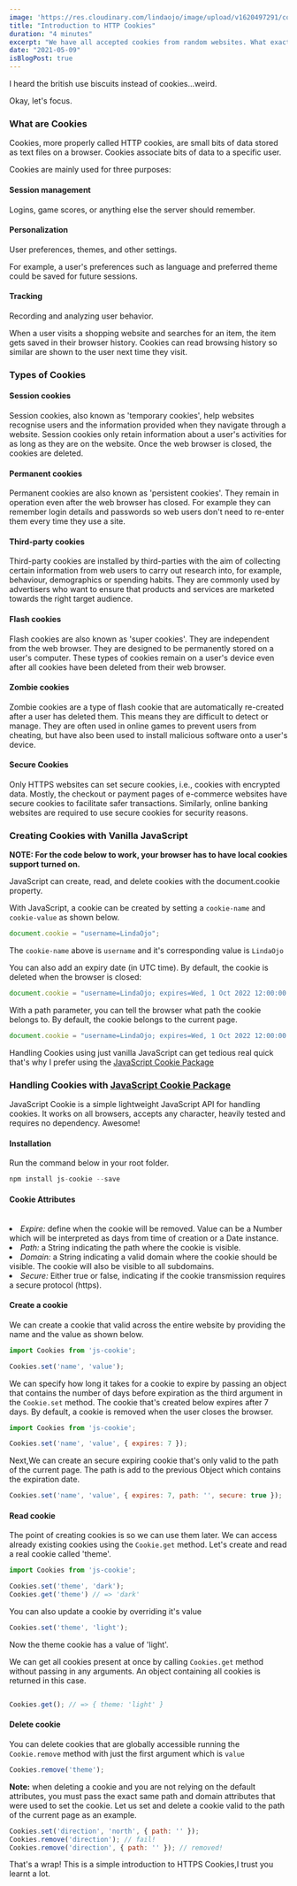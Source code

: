 ```yaml
---
image: 'https://res.cloudinary.com/lindaojo/image/upload/v1620497291/cookies_lznktu.jpg'
title: "Introduction to HTTP Cookies"
duration: "4 minutes"
excerpt: "We have all accepted cookies from random websites. What exactly do websites use these snacks for? "
date: "2021-05-09"
isBlogPost: true
---
```


I heard the british use biscuits instead of cookies...weird.

Okay, let's focus.

<h3>What are Cookies</h3>

Cookies, more properly called HTTP cookies, are small bits of data stored as text files on a browser. Cookies associate bits of data to a specific user.

Cookies are mainly used for three purposes:

<h4>Session management</h4>

Logins, game scores, or anything else the server should remember.

<h4>Personalization</h4>

User preferences, themes, and other settings.

For example, a user's preferences such as language and preferred theme could be saved for future sessions.

<h4>Tracking</h4>

Recording and analyzing user behavior.

When a user visits a shopping website and searches for an item, the item gets saved in their browser history. Cookies can read browsing history so similar are shown to the user next time they visit.

<h3>Types of Cookies</h3>

<h4>Session cookies</h4>

Session cookies, also known as 'temporary cookies', help websites recognise users and the information provided when they navigate through a website. Session cookies only retain information about a user's activities for as long as they are on the website. Once the web browser is closed, the cookies are deleted.

<h4>Permanent cookies</h4>

Permanent cookies are also known as 'persistent cookies'. They remain in operation even after the web browser has closed. For example they can remember login details and passwords so web users don't need to re-enter them every time they use a site.

<h4>Third-party cookies</h4>

Third-party cookies are installed by third-parties with the aim of collecting certain information from web users to carry out research into, for example, behaviour, demographics or spending habits. They are commonly used by advertisers who want to ensure that products and services are marketed towards the right target audience.

<h4>Flash cookies</h4>

Flash cookies are also known as 'super cookies'. They are independent from the web browser. They are designed to be permanently stored on a user's computer. These types of cookies remain on a user's device even after all cookies have been deleted from their web browser.

<h4>Zombie cookies</h4>

Zombie cookies are a type of flash cookie that are automatically re-created after a user has deleted them. This means they are difficult to detect or manage. They are often used in online games to prevent users from cheating, but have also been used to install malicious software onto a user's device.

<h4>Secure Cookies</h4>

Only HTTPS websites can set secure cookies, i.e., cookies with encrypted data. Mostly, the checkout or payment pages of e-commerce websites have secure cookies to facilitate safer transactions. Similarly, online banking websites are required to use secure cookies for security reasons.

<h3>Creating Cookies with Vanilla JavaScript</h3>

<strong>NOTE: For the code below to work, your browser has to have local cookies support turned on.</strong>

JavaScript can create, read, and delete cookies with the document.cookie property.

With JavaScript, a cookie can be created by setting a `cookie-name` and `cookie-value` as shown below.

```js
document.cookie = "username=LindaOjo";
```
The `cookie-name` above is `username` and it's corresponding value is `LindaOjo`

You can also add an expiry date (in UTC time). By default, the cookie is deleted when the browser is closed:

```js
document.cookie = "username=LindaOjo; expires=Wed, 1 Oct 2022 12:00:00 UTC";
```

With a path parameter, you can tell the browser what path the cookie belongs to. By default, the cookie belongs to the current page.

```js
document.cookie = "username=LindaOjo; expires=Wed, 1 Oct 2022 12:00:00 UTC; path=/";
```

Handling Cookies using just vanilla JavaScript can get tedious real quick that's why I prefer using the <a class="link" href="https://www.npmjs.com/package/js-cookie" target="_blank">JavaScript Cookie Package</a>


<h3>Handling Cookies with <a class="link" href="https://www.npmjs.com/package/js-cookie" target="_blank">JavaScript Cookie Package</a></h3>

JavaScript Cookie is a simple lightweight JavaScript API for handling cookies. It works on all browsers, accepts any character, heavily tested and requires no dependency. Awesome!

<h4>Installation</h4>

Run the command below in your root folder.

```js
npm install js-cookie --save
```

<h4>Cookie Attributes</h4>
<br>

<li><i>Expire:</i> define when the cookie will be removed. Value can be a Number which will be interpreted as days from time of creation or a Date instance.</li>
<li><i>Path:</i> a String indicating the path where the cookie is visible. </li>
<li><i>Domain:</i> a String indicating a valid domain where the cookie should be visible. The cookie will also be visible to all subdomains. </li>
<li><i>Secure:</i> Either true or false, indicating if the cookie transmission requires a secure protocol (https).
</li>


<h4>Create a cookie</h4>

We can create a cookie that valid across the entire website by providing the name and the value as shown below.

```js
import Cookies from 'js-cookie';

Cookies.set('name', 'value');
```

We can specify how long it takes for a cookie to expire by passing an object that contains the number of days before expiration as the third argument in the `Cookie.set` method. The cookie that's created below expires after 7 days. By default, a cookie is removed when the user closes the browser.

```js
import Cookies from 'js-cookie';

Cookies.set('name', 'value', { expires: 7 });
```

Next,We can create an secure expiring cookie that's only valid to the path of the current page. The path is add to the previous Object which contains the expiration date.

```js
Cookies.set('name', 'value', { expires: 7, path: '', secure: true });
```

<h4>Read cookie</h4>

The point of creating cookies is so we can use them later. We can access already existing cookies using the `Cookie.get` method. Let's create and read a real cookie called 'theme'.

```js
import Cookies from 'js-cookie';

Cookies.set('theme', 'dark');
Cookies.get('theme') // => 'dark'
```

You can also update a cookie by overriding it's value

```js
Cookies.set('theme', 'light');
```

Now the theme cookie has a value of 'light'.

We can get all cookies present at once by calling `Cookies.get` method without passing in any arguments. An object containing all cookies is returned in this case.

```js

Cookies.get(); // => { theme: 'light' }

```

<h4>Delete cookie</h4>

You can delete cookies that are globally accessible running the `Cookie.remove` method with just the first argument which is `value`  

```js
Cookies.remove('theme');
```

<strong>Note:</strong> when deleting a cookie and you are not relying on the default attributes, you must pass the exact same path and domain attributes that were used to set the cookie.
Let us set and delete a cookie valid to the path of the current page as an example.

```js
Cookies.set('direction', 'north', { path: '' });
Cookies.remove('direction'); // fail!
Cookies.remove('direction', { path: '' }); // removed!
```

That's a wrap! This is a simple introduction to HTTPS Cookies,I trust you learnt a lot.


